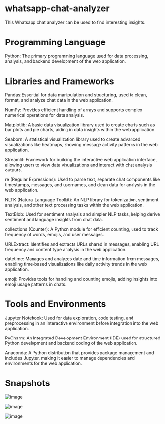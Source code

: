 # whatsapp-chat-analyzer
This  Whatsapp chat analyzer can be used to find interesting insights.

# Programming Language
Python: The primary programming language used for data processing, analysis, and backend development of the web application.

# Libraries and Frameworks

Pandas:Essential for data manipulation and structuring, used to clean, format, and analyze chat data in the web application.

NumPy: Provides efficient handling of arrays and supports complex numerical operations for data analysis.

Matplotlib: A basic data visualization library used to create charts such as bar plots and pie charts, aiding in data insights within the web application.

Seaborn: A statistical visualization library used to create advanced visualizations like heatmaps, showing message activity patterns in the web application.

Streamlit: Framework for building the interactive web application interface, allowing users to view data visualizations and interact with chat analysis outputs.

re (Regular Expressions): Used to parse text, separate chat components like timestamps, messages, and usernames, and clean data for analysis in the web application.

NLTK (Natural Language Toolkit): An NLP library for tokenization, sentiment analysis, and other text processing tasks within the web application.

TextBlob: Used for sentiment analysis and simpler NLP tasks, helping derive sentiment and language insights from chat data.

collections (Counter): A Python module for efficient counting, used to track frequency of words, emojis, and user messages.

URLExtract: Identifies and extracts URLs shared in messages, enabling URL frequency and content type analysis in the web application.

datetime: Manages and analyzes date and time information from messages, enabling time-based visualizations like daily activity trends in the web application.

emoji: Provides tools for handling and counting emojis, adding insights into emoji usage patterns in chats.


# Tools and Environments

Jupyter Notebook: Used for data exploration, code testing, and preprocessing in an interactive environment before integration into the web application.

PyCharm: An Integrated Development Environment (IDE) used for structured Python development and backend coding of the web application.

Anaconda: A Python distribution that provides package management and includes Jupyter, making it easier to manage dependencies and environments for the web application.


# Snapshots 

![image](https://github.com/user-attachments/assets/4bc03934-4604-4e1e-89c7-611937cd042d)

![image](https://github.com/user-attachments/assets/46e75cb2-40b5-4d77-bb12-194175e04181)

![image](https://github.com/user-attachments/assets/662b5e8c-085f-4cc4-a0ab-df357b5fcab9)

